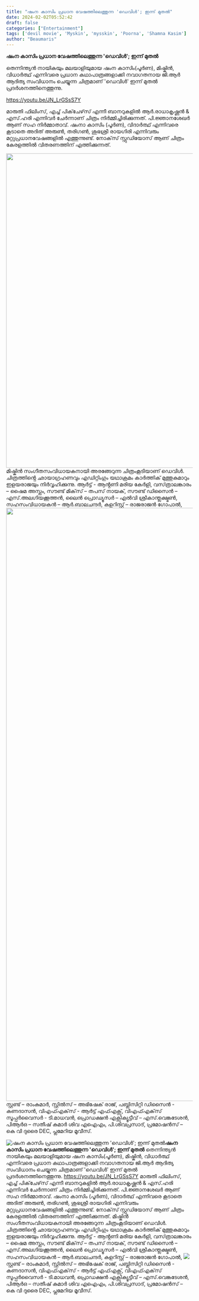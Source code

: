 ```yaml
---
title: "ഷംന കാസിം പ്രധാന വേഷത്തിലെത്തുന്ന 'ഡെവിൾ'; ഇന്ന് മുതൽ"
date: 2024-02-02T05:52:42
draft: false
categories: ["Entertainment"]
tags: ['devil movie', 'Myskin', 'mysskin', 'Poorna', 'Shamna Kasim']
author: "Beaumaris"
---
```


<strong>ഷംന കാസിം പ്രധാന വേഷത്തിലെത്തുന്ന 'ഡെവിൾ'; ഇന്ന് മുതൽ</strong>

തെന്നിന്ത്യൻ നായികയും മലയാളിയുമായ ഷംന കാസിം(പൂർണ), മിഷ്കിൻ, വിധാർത്ഥ് എന്നിവരെ പ്രധാന കഥാപാത്രങ്ങളാക്കി നവാഗതനായ ജി.ആർ ആദിത്യ സംവിധാനം ചെയ്യുന്ന ചിത്രമാണ് 'ഡെവിൾ' ഇന്ന് മുതൽ പ്രദർശനത്തിനെത്തുന്നു.

https://youtu.be/JN_LrGSsS7Y

മാരുതി ഫിലിംസ്, എച്ച് പിക്‌ചേഴ്‌സ് എന്നീ ബാനറുകളിൽ ആർ.രാധാകൃഷ്ണൻ &amp; എസ്.ഹരി എന്നിവർ ചേർന്നാണ് ചിത്രം നിർമ്മിച്ചിരിക്കുന്നത്. പി.ജ്ഞാനശേഖർ ആണ് സഹ നിർമ്മാതാവ്. ഷംനാ കാസിം (പൂർണ), വിദാർത്ഥ് എന്നിവരെ കൂടാതെ അദിത് അരുൺ, തരി​ഗൺ, ശുഭശ്രീ രായഗിരി എന്നിവരും മറ്റുപ്രധാനവേഷങ്ങളിൽ എത്തുന്നുണ്ട്. നോക്‌സ് സ്റ്റുഡിയോസ് ആണ് ചിത്രം കേരളത്തിൽ വിതരണത്തിന് എത്തിക്കുന്നത്.

<img class="alignnone size-full wp-image-440642" src="https://cdn.boolokam.com/articles/2024/02/ffff-1.jpg" alt="" width="564" height="848" />മിഷ്കിൻ സംഗീതസംവിധായകനായി അരങ്ങേറുന്ന ചിത്രംകൂടിയാണ് ഡെവിൾ. ചിത്രത്തിൻ്റെ ഛായാഗ്രഹണവും എഡിറ്റിംഗും യഥാക്രമം കാർത്തിക് മുത്തുകുമാറും ഇളയരാജയും നിർവ്വഹിക്കുന്നു. ആർട്ട് - ആൻ്റണി മരിയ കേർളി, വസ്‌ത്രാലങ്കാരം – ഷൈമ അസ്ലം, സൗണ്ട് മിക്‌സ് – തപസ് നായക്, സൗണ്ട് ഡിസൈൻ – എസ്.അലഗിയക്കൂത്തൻ, ലൈൻ പ്രൊഡ്യൂസർ – എൽവി ശ്രീകാന്ത്ലക്ഷ്മൺ, സഹസംവിധായകൻ – ആർ.ബാലചന്ദർ, കളറിസ്റ്റ് – രാജരാജൻ ഗോപാൽ, <img class="size-full wp-image-440643 aligncenter" src="https://cdn.boolokam.com/articles/2024/02/wffwffff.jpg" alt="" width="1095" height="1600" />സ്റ്റണ്ട് – രാംകുമാർ, സ്റ്റിൽസ് – അഭിഷേക് രാജ്, പബ്ലിസിറ്റി ഡിസൈൻ - കണദാസൻ, വിഎഫ്എക്‌സ് - ആർട്ട് എഫ്എക്സ്, വിഎഫ്എക്‌സ് സൂപ്പർവൈസർ - ടി.മാധവൻ, പ്രൊഡക്ഷൻ എക്സിക്യൂട്ടീവ് – എസ്.വെങ്കടേശൻ, പിആർഒ – സതീഷ് കുമാർ ശിവ എഐഎം, പി.ശിവപ്രസാദ്, പ്രമോഷൻസ് – കെ വി ദുരൈ DEC, പ്ലമേറിയ മൂവീസ്.


![ഷംന കാസിം പ്രധാന വേഷത്തിലെത്തുന്ന 'ഡെവിൾ'; ഇന്ന് മുതൽ](https://cdn.boolokam.com/articles/2024/02/ffff-1.jpg)**ഷംന കാസിം പ്രധാന വേഷത്തിലെത്തുന്ന 'ഡെവിൾ'; ഇന്ന് മുതൽ** തെന്നിന്ത്യൻ നായികയും മലയാളിയുമായ ഷംന കാസിം(പൂർണ), മിഷ്കിൻ, വിധാർത്ഥ് എന്നിവരെ പ്രധാന കഥാപാത്രങ്ങളാക്കി നവാഗതനായ ജി.ആർ ആദിത്യ സംവിധാനം ചെയ്യുന്ന ചിത്രമാണ് 'ഡെവിൾ' ഇന്ന് മുതൽ പ്രദർശനത്തിനെത്തുന്നു. https://youtu.be/JN_LrGSsS7Y മാരുതി ഫിലിംസ്, എച്ച് പിക്‌ചേഴ്‌സ് എന്നീ ബാനറുകളിൽ ആർ.രാധാകൃഷ്ണൻ & എസ്.ഹരി എന്നിവർ ചേർന്നാണ് ചിത്രം നിർമ്മിച്ചിരിക്കുന്നത്. പി.ജ്ഞാനശേഖർ ആണ് സഹ നിർമ്മാതാവ്. ഷംനാ കാസിം (പൂർണ), വിദാർത്ഥ് എന്നിവരെ കൂടാതെ അദിത് അരുൺ, തരി​ഗൺ, ശുഭശ്രീ രായഗിരി എന്നിവരും മറ്റുപ്രധാനവേഷങ്ങളിൽ എത്തുന്നുണ്ട്. നോക്‌സ് സ്റ്റുഡിയോസ് ആണ് ചിത്രം കേരളത്തിൽ വിതരണത്തിന് എത്തിക്കുന്നത്. മിഷ്കിൻ സംഗീതസംവിധായകനായി അരങ്ങേറുന്ന ചിത്രംകൂടിയാണ് ഡെവിൾ. ചിത്രത്തിൻ്റെ ഛായാഗ്രഹണവും എഡിറ്റിംഗും യഥാക്രമം കാർത്തിക് മുത്തുകുമാറും ഇളയരാജയും നിർവ്വഹിക്കുന്നു. ആർട്ട് - ആൻ്റണി മരിയ കേർളി, വസ്‌ത്രാലങ്കാരം – ഷൈമ അസ്ലം, സൗണ്ട് മിക്‌സ് – തപസ് നായക്, സൗണ്ട് ഡിസൈൻ – എസ്.അലഗിയക്കൂത്തൻ, ലൈൻ പ്രൊഡ്യൂസർ – എൽവി ശ്രീകാന്ത്ലക്ഷ്മൺ, സഹസംവിധായകൻ – ആർ.ബാലചന്ദർ, കളറിസ്റ്റ് – രാജരാജൻ ഗോപാൽ, ![](https://cdn.boolokam.com/articles/2024/02/wffwffff.jpg)സ്റ്റണ്ട് – രാംകുമാർ, സ്റ്റിൽസ് – അഭിഷേക് രാജ്, പബ്ലിസിറ്റി ഡിസൈൻ - കണദാസൻ, വിഎഫ്എക്‌സ് - ആർട്ട് എഫ്എക്സ്, വിഎഫ്എക്‌സ് സൂപ്പർവൈസർ - ടി.മാധവൻ, പ്രൊഡക്ഷൻ എക്സിക്യൂട്ടീവ് – എസ്.വെങ്കടേശൻ, പിആർഒ – സതീഷ് കുമാർ ശിവ എഐഎം, പി.ശിവപ്രസാദ്, പ്രമോഷൻസ് – കെ വി ദുരൈ DEC, പ്ലമേറിയ മൂവീസ്.
